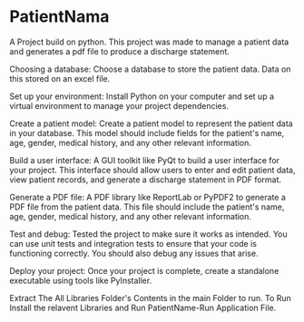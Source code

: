 # PatientNama
A Project build on python. This project was made to manage a patient data and generates a pdf file to produce a discharge statement.

Choosing a database: Choose a database to store the patient data. Data on this stored on an excel file.

Set up your environment: Install Python on your computer and set up a virtual environment to manage your project dependencies.

Create a patient model: Create a patient model to represent the patient data in your database. This model should include fields for the patient's name, age, gender, medical history, and any other relevant information.

Build a user interface: A GUI toolkit like PyQt to build a user interface for your project. This interface should allow users to enter and edit patient data, view patient records, and generate a discharge statement in PDF format.

Generate a PDF file: A PDF library like ReportLab or PyPDF2 to generate a PDF file from the patient data. This file should include the patient's name, age, gender, medical history, and any other relevant information.

Test and debug: Tested the project to make sure it works as intended. You can use unit tests and integration tests to ensure that your code is functioning correctly. You should also debug any issues that arise.

Deploy your project: Once your project is complete, create a standalone executable using tools like PyInstaller.

Extract The All Libraries Folder's Contents in the main Folder to run.
To Run Install the relavent Libraries and Run PatientName-Run Application File.
